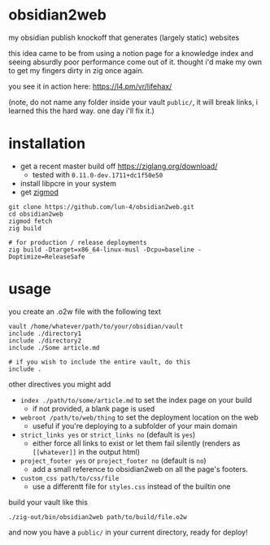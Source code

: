 # obsidian2web

my obsidian publish knockoff that generates (largely static) websites

this idea came to be from using a notion page for a knowledge index and
seeing absurdly poor performance come out of it. thought i'd make my own to
get my fingers dirty in zig once again.

you see it in action here: https://l4.pm/vr/lifehax/

(note, do not name any folder inside your vault `public/`, it will break links,
i learned this the hard way. one day i'll fix it.)

# installation

- get a recent master build off https://ziglang.org/download/
  - tested with `0.11.0-dev.1711+dc1f50e50`
- install libpcre in your system
- get [zigmod](https://github.com/nektro/zigmod/releases)

```
git clone https://github.com/lun-4/obsidian2web.git
cd obsidian2web
zigmod fetch
zig build

# for production / release deployments
zig build -Dtarget=x86_64-linux-musl -Dcpu=baseline -Doptimize=ReleaseSafe
```

# usage

you create an .o2w file with the following text

```
vault /home/whatever/path/to/your/obsidian/vault
include ./directory1
include ./directory2
include ./Some article.md

# if you wish to include the entire vault, do this
include .
```

other directives you might add

- `index ./path/to/some/article.md` to set the index page on your build
  - if not provided, a blank page is used
- `webroot /path/to/web/thing` to set the deployment location on the web
  - useful if you're deploying to a subfolder of your main domain
- `strict_links yes` or `strict_links no` (default is `yes`)
  - either force all links to exist or let them fail silently (renders as `[[whatever]]` in the output html)
- `project_footer yes` or `project_footer no` (default is `no`)
  - add a small reference to obsidian2web on all the page's footers.
- `custom_css path/to/css/file`
  - use a differentt file for `styles.css` instead of the builtin one

build your vault like this

```
./zig-out/bin/obsidian2web path/to/build/file.o2w
```

and now you have a `public/` in your current directory, ready for deploy!
